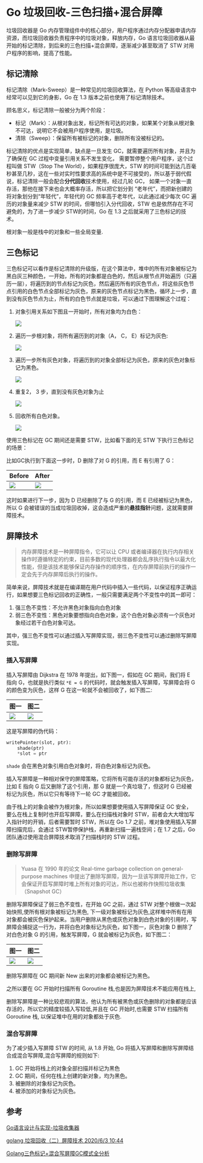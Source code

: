 # Go 垃圾回收-三色扫描+混合屏障

垃圾回收器是 Go 内存管理组件中的核心部分，用户程序通过内存分配器申请内存资源，而垃圾回收器负责程序中的垃圾对象，释放内存，Go 语言垃圾回收器从最开始的标记清除，到后来的三色扫描+混合屏障，逐渐减少甚至取消了 STW 对用户程序的影响，提高了性能。

<!-- more -->

## 标记清除

标记清除（Mark-Sweep）是一种常见的垃圾回收算法，在 Python 等高级语言中经常可以见到它的身影，Go 在 1.3 版本之前也使用了标记清除技术。

顾名思义，标记清除一般被分为两个阶段：

* 标记（Mark）：从根对象出发，标记所有可达的对象，如果某个对象从根对象不可达，说明它不会被用户程序使用，是垃圾。
* 清除（Sweep）：保留所有被标记的对象，删除所有没被标记的。

标记清除的优点是实现简单，缺点是一旦发生 GC，就需要遍历所有对象，并且为了确保在 GC 过程中变量引用关系不发生变化， 需要暂停整个用户程序，这个过程叫做 STW（Stop The World），如果程序很庞大，STW 的时间可能到达几百毫秒甚至几秒，这在一些对实时性要求高的系统中是不可接受的，所以基于弱代假说，标记清除一般会配合**分代回收**技术使用，经过几轮 GC， 如果一个对象一直存活，那他在接下来也会大概率存活，所以把它划分到 “老年代”，而把新创建的将对象划分到“年轻代”，年轻代的 GC 频率高于老年代，以此通过减少每次 GC 遍历的对象量来减少 STW 的时间，但哪怕引入分代回收，STW 也是依然存在不可避免的，为了进一步减少 STW的时间，Go 在 1.3 之后就采用了三色标记的技术。

根对象一般是栈中的对象和一些全局变量.

## 三色标记

三色标记可以看作是标记清除的升级版，在这个算法中，堆中的所有对象被标记为黑白灰三种颜色，一开始，所有的对象都是白色的，然后从根节点开始遍历（只遍历一层），将遍历到的节点标记为灰色，然后遍历所有的灰色节点，将这些灰色节点引用的白色节点全部标记为灰色，原来的灰色节点标记为黑色，循环上一步，直到没有灰色节点为止，所有的白色节点就是垃圾，可以通过下图理解这个过程：

1. 对象引用关系如下图且一开始时，所有对象均为白色：

   ![](https://cdn.jsdelivr.net/gh/520MianXiangDuiXiang520/cdn@master/img/1612435000209-1612435000155.png)

2. 遍历一步根对象，将所有遍历到的对象（A， C， E）标记为灰色:

   ![](https://cdn.jsdelivr.net/gh/520MianXiangDuiXiang520/cdn@master/img/1612435029856-1612435029843.png)

3. 遍历一步所有灰色对象，将遍历到的对象全部标记为灰色，原来的灰色对象标记为黑色。

   ![](https://cdn.jsdelivr.net/gh/520MianXiangDuiXiang520/cdn@master/img/1612435090596-1612435090570.png)

4. 重复2， 3 步，直到没有灰色对象为止

   ![](https://cdn.jsdelivr.net/gh/520MianXiangDuiXiang520/cdn@master/img/1612435197901-1612435197899.png)

5. 回收所有白色对象。

   ![](https://cdn.jsdelivr.net/gh/520MianXiangDuiXiang520/cdn@master/img/1612435259641-1612435259638.png)

   

使用三色标记在 GC 期间还是需要 STW，比如看下面的无 STW 下执行三色标记的场景：

比如GC执行到下面这一步时，D 删除了对 G 的引用，而 E 有引用了 G：

| Before                                                       | After                                                        |
| ------------------------------------------------------------ | ------------------------------------------------------------ |
| ![](https://cdn.jsdelivr.net/gh/520MianXiangDuiXiang520/cdn@master/img/1612435536595-1612435536583.png) | ![](https://cdn.jsdelivr.net/gh/520MianXiangDuiXiang520/cdn@master/img/1612435788208-1612435788205.png) |

这时如果进行下一步，因为 D 已经删除了与 G 的引用，而 E 已经被标记为黑色，所以 G 会被错误的当成垃圾回收掉，这会造成严重的**悬挂指针**问题，这就需要屏障技术。

## 屏障技术

> 内存屏障技术是一种屏障指令，它可以让 CPU 或者编译器在执行内存相关操作时遵循特定的约束，目前多数的现代处理器都会乱序执行指令以最大化性能，但是该技术能够保证内存操作的顺序性，在内存屏障前执行的操作一定会先于内存屏障后执行的操作。

简单来说，屏障技术就是在编译期在用户代码中插入一些代码，以保证程序正确运行，如果想要三色标记回收的正确性，一般只需要满足两个不变性中的其一即可：

1. 强三色不变性：不允许黑色对象指向白色对象
2. 弱三色不变性：黑色对象要想指向白色对象，这个白色对象必须有一个灰色对象经过若干白色对象可达。

其中，强三色不变性可以通过插入写屏障实现，弱三色不变性可以通过删除写屏障实现。

### 插入写屏障

插入写屏障由 Dijkstra 在 1978 年提出，如下图一，假如在 GC 期间，我们将 E 指向 G，也就是执行类似 `*E = G` 的代码时，就会触发插入写屏障，写屏障会将 G 的颜色变为灰色，这样 G 在这一轮就不会被回收了，如下图二:

| 图一                                                         | 图二                                                         |
| ------------------------------------------------------------ | ------------------------------------------------------------ |
| ![](https://cdn.jsdelivr.net/gh/520MianXiangDuiXiang520/cdn@master/img/1612435788208-1612435788205.png) | ![](https://cdn.jsdelivr.net/gh/520MianXiangDuiXiang520/cdn@master/img/1612699302151-1612699302137.png) |

这是写屏障的伪代码：

```python
writePointer(slot, ptr):
    shade(ptr)
    *slot = ptr
```

`shade` 会在黑色对象引用白色对象时，将白色对象标记为灰色。

插入写屏障是一种相对保守的屏障策略，它将所有可能存活的对象都标记为灰色，比如 E 指向 G 后又删除了这个引用，那 G 就是一个真垃圾了，但这时 G 已经被标记为灰色，所以它只有等待下一轮 GC 才能被回收。

由于栈上的对象会被作为根对象，所以如果想要使用插入写屏障保证 GC 安全，要么在栈上复制时也开启写屏障，要么在扫描栈对象时 STW，前者会大大增加写入指针时的开销，后者需要暂时 STW，所以在 Go 1.7  之前，堆对象使用插入写屏障扫描完后，会通过 STW暂停保护栈，再重新扫描一遍栈空间；在 1.7 之后，Go 团队通过使用混合屏障技术取消了扫描栈时的 STW 过程。

### 删除写屏障

> Yuasa 在 1990 年的论文 Real-time garbage collection on general-purpose machines 中提出了删除写屏障，因为一旦该写屏障开始工作，它会保证开启写屏障时堆上所有对象的可达，所以也被称作快照垃圾收集（Snapshot GC）

删除写屏障保证了弱三色不变性，在开始 GC 之前，通过 STW  对整个根做一次起始快照,使所有根对象被标记为黑色, 下一级对象被标记为灰色,这样堆中所有在用对象都会被灰色保护起来。当用户删除从黑色或灰色对象到白色对象的引用时，写屏障会捕捉这一行为，并将白色对象标记为灰色，如下图一，灰色对象 D 删除了对白色对象 G 的引用，触发写屏障，G 就会被标记为灰色，如下图二：

| 图一                                                         | 图二                                                         |
| ------------------------------------------------------------ | ------------------------------------------------------------ |
| ![](https://cdn.jsdelivr.net/gh/520MianXiangDuiXiang520/cdn@master/img/1612435788208-1612435788205.png) | ![](https://cdn.jsdelivr.net/gh/520MianXiangDuiXiang520/cdn@master/img/1612700426241-1612700426179.png) |

删除写屏障在 GC 期间新 New  出来的对象都会被标记为黑色。

之所以要在 GC 开始时扫描所有 Goroutine 栈,也是因为屏障技术不能应用在栈上,

删除写屏障是一种比较悲观的算法，他认为所有被黑色或灰色删除的对象都是应该存活的，所以它的精度较插入写较低,并且在 GC 开始时,也需要 STW 扫描所有 Goroutine 栈, 以保证堆中在用的对象都处于灰色.

### 混合写屏障

为了减少插入写屏障 STW 的时间, 从 1.8 开始, Go  将插入写屏障和删除写屏障结合成混合写屏障,混合写屏障的规则如下:

1. GC 开始将栈上的对象全部扫描并标记为黑色
2. GC 期间，任何在栈上创建的新对象，均为黑色。
3. 被删除的对象标记为灰色。
4. 被添加的对象标记为灰色。



## 参考

[Go语言设计与实现-垃圾收集器](https://draveness.me/golang/docs/part3-runtime/ch07-memory/golang-garbage-collector)

[golang 垃圾回收（二）屏障技术 2020/6/3 10:44](https://blog.csdn.net/qiya2007/article/details/107291497)

[Golang三色标记+混合写屏障GC模式全分析](https://www.kancloud.cn/aceld/golang/1958308)